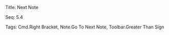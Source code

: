 Title:  Next Note

Seq:    5.4

Tags:   Cmd.Right Bracket, Note.Go To Next Note, Toolbar.Greater Than Sign

